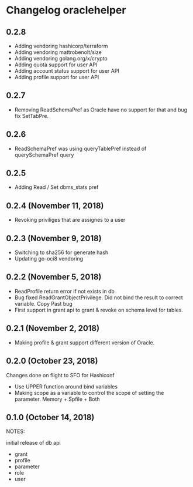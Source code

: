 # Changelog oraclehelper

## 0.2.8

* Adding vendoring hashicorp/terraform
* Adding vendoring mattrobenolt/size
* Adding vendoring golang.org/x/crypto
* Adding quota support for user API
* Adding account status support for user API
* Adding profile support for user API

## 0.2.7

* Removing ReadSchemaPref as Oracle have no support for that and bug fix SetTabPre.

## 0.2.6

* ReadSchemaPref was using queryTablePref instead of querySchemaPref query

## 0.2.5

* Adding Read / Set dbms_stats pref

## 0.2.4 (November 11, 2018)

* Revoking priviliges that are assignes to a user

## 0.2.3 (November 9, 2018)

* Switching to sha256 for generate hash
* Updating go-oci8 vendoring

## 0.2.2 (November 5, 2018)

* ReadProfile return error if not exists in db
* Bug fixed ReadGrantObjectPrivilege. Did not bind the result to correct variable. Copy Past bug
* First support in grant api to grant & revoke on schema level for tables.

## 0.2.1 (November 2, 2018)

* Making profile & grant support different version of Oracle.

## 0.2.0 (October 23, 2018)

Changes done on flight to SFO for Hashiconf

* Use UPPER function around bind variables
* Making scope as a variable to control the scope of setting the parameter. Memory + Spfile + Both

## 0.1.0 (October 14, 2018)

NOTES:

initial release of db api

* grant
* profile
* parameter
* role
* user
